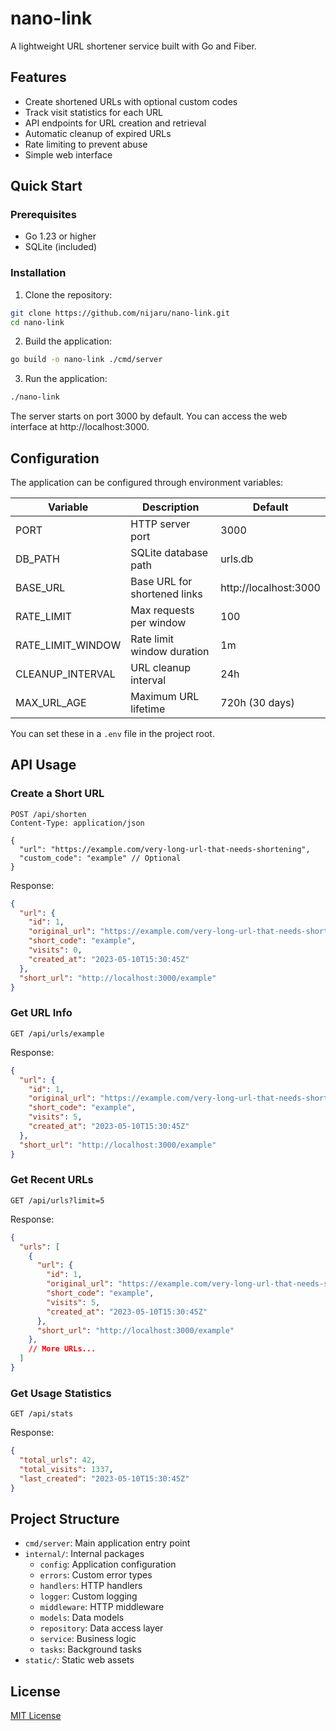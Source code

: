 # nano-link

A lightweight URL shortener service built with Go and Fiber.

## Features

- Create shortened URLs with optional custom codes
- Track visit statistics for each URL
- API endpoints for URL creation and retrieval
- Automatic cleanup of expired URLs
- Rate limiting to prevent abuse
- Simple web interface

## Quick Start

### Prerequisites

- Go 1.23 or higher
- SQLite (included)

### Installation

1. Clone the repository:
```bash
git clone https://github.com/nijaru/nano-link.git
cd nano-link
```

2. Build the application:
```bash
go build -o nano-link ./cmd/server
```

3. Run the application:
```bash
./nano-link
```

The server starts on port 3000 by default. You can access the web interface at http://localhost:3000.

## Configuration

The application can be configured through environment variables:

| Variable | Description | Default |
|----------|-------------|---------|
| PORT | HTTP server port | 3000 |
| DB_PATH | SQLite database path | urls.db |
| BASE_URL | Base URL for shortened links | http://localhost:3000 |
| RATE_LIMIT | Max requests per window | 100 |
| RATE_LIMIT_WINDOW | Rate limit window duration | 1m |
| CLEANUP_INTERVAL | URL cleanup interval | 24h |
| MAX_URL_AGE | Maximum URL lifetime | 720h (30 days) |

You can set these in a `.env` file in the project root.

## API Usage

### Create a Short URL

```
POST /api/shorten
Content-Type: application/json

{
  "url": "https://example.com/very-long-url-that-needs-shortening",
  "custom_code": "example" // Optional
}
```

Response:
```json
{
  "url": {
    "id": 1,
    "original_url": "https://example.com/very-long-url-that-needs-shortening",
    "short_code": "example",
    "visits": 0,
    "created_at": "2023-05-10T15:30:45Z"
  },
  "short_url": "http://localhost:3000/example"
}
```

### Get URL Info

```
GET /api/urls/example
```

Response:
```json
{
  "url": {
    "id": 1,
    "original_url": "https://example.com/very-long-url-that-needs-shortening",
    "short_code": "example",
    "visits": 5,
    "created_at": "2023-05-10T15:30:45Z"
  },
  "short_url": "http://localhost:3000/example"
}
```

### Get Recent URLs

```
GET /api/urls?limit=5
```

Response:
```json
{
  "urls": [
    {
      "url": {
        "id": 1,
        "original_url": "https://example.com/very-long-url-that-needs-shortening",
        "short_code": "example",
        "visits": 5,
        "created_at": "2023-05-10T15:30:45Z"
      },
      "short_url": "http://localhost:3000/example"
    },
    // More URLs...
  ]
}
```

### Get Usage Statistics

```
GET /api/stats
```

Response:
```json
{
  "total_urls": 42,
  "total_visits": 1337,
  "last_created": "2023-05-10T15:30:45Z"
}
```

## Project Structure

- `cmd/server`: Main application entry point
- `internal/`: Internal packages
  - `config`: Application configuration
  - `errors`: Custom error types
  - `handlers`: HTTP handlers
  - `logger`: Custom logging
  - `middleware`: HTTP middleware
  - `models`: Data models
  - `repository`: Data access layer
  - `service`: Business logic
  - `tasks`: Background tasks
- `static/`: Static web assets

## License

[MIT License](LICENSE)
